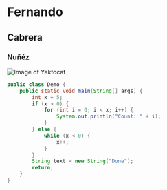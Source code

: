 # Fernando
## Cabrera
### Nuñéz

![Image of Yaktocat](https://octodex.github.com/images/yaktocat.png)

``` java
public class Demo {
    public static void main(String[] args) {
        int x = 5;
        if (x > 0) {
            for (int i = 0; i < x; i++) {
                System.out.println("Count: " + i);
            }
        } else {
            while (x < 0) {
                x++;
            }
        }
        String text = new String("Done");
        return;
    }
}
```
